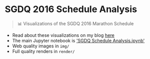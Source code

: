 # SGDQ 2016 Schedule Analysis
> :bar_chart: Visualizations of the SGDQ 2016 Marathon Schedule

* Read about these visualizations on my blog [here](http://benjamincongdon.me/blog/2016/06/25/SGDQ-2016-Schedule-Analysis/)
* The main Jupyter notebook is ['SGDQ Schedule Analysis.ipynb'](https://github.com/bcongdon/sgdq-2016-schedule-analysis/blob/master/SGDQ%20Schedule%20Analysis.ipynb)
* Web quality images in `img/`
* Full quality renders in `render/`
